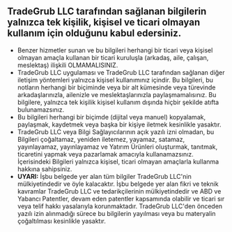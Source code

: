 ## TradeGrub LLC tarafından sağlanan bilgilerin yalnızca tek kişilik, kişisel ve ticari olmayan kullanım için olduğunu kabul edersiniz.

- Benzer hizmetler sunan ve bu bilgileri herhangi bir ticari veya kişisel olmayan amaçla kullanan bir ticari kuruluşla (arkadaş, aile, çalışan, meslektaş) ilişkili OLMAMALISINIZ.
- TradeGrub LLC uygulaması ve TradeGrub LLC tarafından sağlanan diğer iletişim yöntemleri yalnızca kişisel kullanımınız içindir. Bu bilgileri, bu notların herhangi bir biçiminde veya bir alt kümesinde veya türevinde arkadaşlarınızla, ailenizle ve meslektaşlarınızla paylaşmamalısınız. Bu bilgilere, yalnızca tek kişilik kişisel kullanım dışında hiçbir şekilde atıfta bulunamazsınız.
- Bu bilgileri herhangi bir biçimde (dijital veya manuel) kopyalamak, paylaşmak, kaydetmek veya başka bir kişiye iletmek kesinlikle yasaktır.
- TradeGrub LLC veya Bilgi Sağlayıcılarının açık yazılı izni olmadan, bu Bilgileri çoğaltamaz, yeniden iletemez, yayamaz, satamaz, yayınlayamaz, yayınlayamaz ve Yatırım Ürünleri oluşturmak, tanıtmak, ticaretini yapmak veya pazarlamak amacıyla kullanamazsınız. İçerisindeki Bilgileri yalnızca kişisel, ticari olmayan amaçlarla kullanma hakkına sahipsiniz.
- **UYARI:** İşbu belgede yer alan tüm bilgiler TradeGrub LLC'nin mülkiyetindedir ve öyle kalacaktır. İşbu belgede yer alan fikri ve teknik kavramlar TradeGrub LLC ve tedarikçilerinin mülkiyetindedir ve ABD ve Yabancı Patentler, devam eden patentler kapsamında olabilir ve ticari sır veya telif hakkı yasalarıyla korunmaktadır. TradeGrub LLC'den önceden yazılı izin alınmadığı sürece bu bilgilerin yayılması veya bu materyalin çoğaltılması kesinlikle yasaktır.